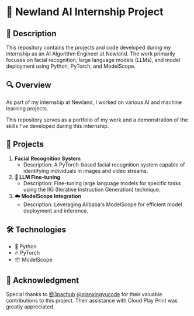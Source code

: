 # :robot: Newland AI Internship Project

## :book: Description
This repository contains the projects and code developed during my internship as an AI Algorithm Engineer at Newland. The work primarily focuses on facial recognition, large language models (LLMs), and model deployment using Python, PyTorch, and ModelScope.

## :mag: Overview
As part of my internship at Newland, I worked on various AI and machine learning projects.

This repository serves as a portfolio of my work and a demonstration of the skills I've developed during this internship.

## :rocket: Projects
1. **Facial Recognition System**
   - Description: A PyTorch-based facial recognition system capable of identifying individuals in images and video streams.
2. **:wrench: LLM Fine-tuning**
   - Description: Fine-tuning large language models for specific tasks using the IIG (Iterative Instruction Generation) technique.
3. **:cloud: ModelScope Integration**
   - Description: Leveraging Alibaba's ModelScope for efficient model deployment and inference.

## :hammer_and_wrench: Technologies
- :snake: Python
- :fire: PyTorch
- :package: ModelScope

## 🙏 Acknowledgment

Special thanks to [@3pachub](https://github.com/3pachub) [@qianxingyucode](https://github.com/qianxingyucode) for their valuable contributions to this project. Their assistance with Cloud Play Print was greatly appreciated.
